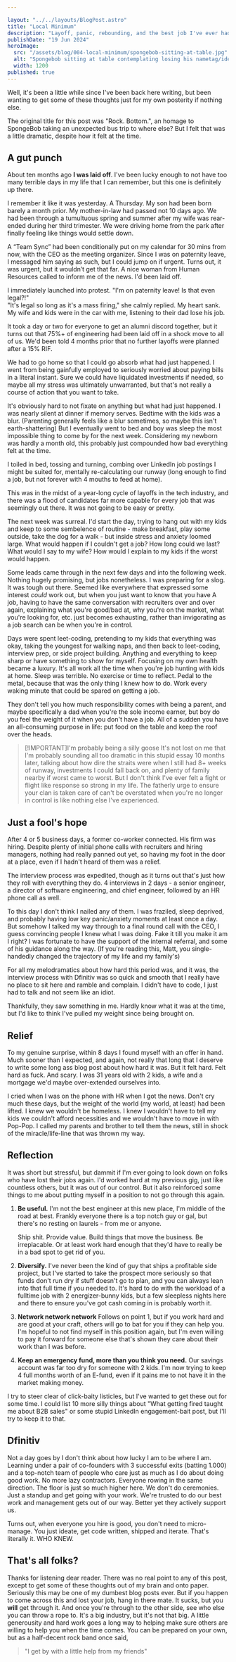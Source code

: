 ```yaml
---

layout: "../../layouts/BlogPost.astro"
title: "Local Minimum"
description: "Layoff, panic, rebounding, and the best job I've ever had."
publishDate: "19 Jun 2024"
heroImage:
  src: "/assets/blog/004-local-minimum/spongebob-sitting-at-table.jpg"
  alt: "Spongebob sitting at table contemplating losing his nametag/identity"
  width: 1200
published: true
---
```

Well, it's been a little while since I've been back here writing, but been wanting to get some of these thoughts just for my own posterity if nothing else.  

The original title for this post was "Rock. Bottom.", an homage to SpongeBob taking an unexpected bus trip to where else? But I felt that was a little dramatic, despite how it felt at the time.

## A gut punch

About ten months ago **I was laid off**. I've been lucky enough to not have too many terrible days in my life that I can remember, but this one is definitely up there.

I remember it like it was yesterday. A Thursday. My son had been born barely a month prior. My mother-in-law had passed not 10 days ago. We had been through a tumultuous spring and summer after my wife was rear-ended during her third trimester. We were driving home from the park after finally feeling like things would settle down.

A “Team Sync” had been conditionally put on my calendar for 30 mins from now, with the CEO as the meeting organizer. Since I was on paternity leave, I messaged him saying as such, but I could jump on if urgent. Turns out, it was urgent, but it wouldn’t get that far. A nice woman from Human Resources called to inform me of the news. I'd been laid off.

I immediately launched into protest. "I'm on paternity leave! Is that even legal?!"  
"It's legal so long as it's a mass firing," she calmly replied. My heart sank. My wife and kids were in the car with me, listening to their dad lose his job.

It took a day or two for everyone to get an alumni discord together, but it turns out that 75%+ of engineering had been laid off in a shock move to all of us. We'd been told 4 months prior that no further layoffs were planned after a 15% RIF.

We had to go home so that I could go absorb what had just happened. I went from being gainfully employed to seriously worried about paying bills in a literal instant.  Sure we could have liquidated investments if needed, so maybe all my stress was ultimately unwarranted, but that's not really a course of action that you want to take.

It's obviously hard to not fixate on anything but what had just happened. I was nearly silent at dinner if memory serves. Bedtime with the kids was a blur. (Parenting generally feels like a blur sometimes, so maybe this isn't earth-shattering)  But I eventually went to bed and boy was sleep the most impossible thing to come by for the next week. Considering my newborn was hardly a month old, this probably just compounded how bad everything felt at the time.

I toiled in bed, tossing and turning, combing over LinkedIn job postings I might be suited for, mentally re-calculating our runway (long enough to find a job, but not forever with 4 mouths to feed at home).

 This was in the midst of a year-long cycle of layoffs in the tech industry, and there was a flood of candidates far more capable for every job that was seemingly out there.  It was not going to be easy or pretty.

 The next week was surreal. I'd start the day, trying to hang out with my kids and keep to some sembelence of routine - make breakfast, play some outside, take the dog for a walk - but inside stress and anxiety loomed large.  What would happen if I couldn't get a job? How long could we last? What would I say to my wife? How would I explain to my kids if the worst would happen.

 Some leads came through in the next few days and into the following week. Nothing hugely promising, but jobs nonetheless. I was preparing for a slog. It was tough out there. Seemed like everywhere that expressed some interest *could* work out, but when you just want to know that you have A job, having to have the same conversation with recruiters over and over again, explaining what you're good/bad at, why you're on the market, what you're looking for, etc. just becomes exhausting, rather than invigorating as a job search can be when you're in control.

Days were spent leet-coding, pretending to my kids that everything was okay, taking the youngest for walking naps, and then back to leet-coding, interview prep, or side project building. Anything and everything to keep sharp or have something to show for myself. Focusing on my own health became a luxury.  It's all work all the time when you're job hunting with kids at home. Sleep was terrible. No exercise or time to reflect. Pedal to the metal, because that was the only thing I knew how to do. Work every waking minute that could be spared on getting a job.

They don't tell you how much responsibility comes with being a parent, and maybe specifically a dad when you're the sole income earner, but boy do you feel the weight of it when you don't have a job. All of a sudden you have an all-consuming purpose in life: put food on the table and keep the roof over the heads.

> [!IMPORTANT]I'm probably being a silly goose
>It's not lost on me that I'm probably sounding all too dramatic in this stupid essay 10 months later, talking about how dire the straits were when I still had 8+ weeks of runway, investments I could fall back on, and plenty of family nearby if worst came to worst. But I don't think I've ever felt a fight or flight like response so strong in my life. The fatherly urge to ensure your clan is taken care of can't be overstated when you're no longer in control is like nothing else I've experienced. 

## Just a fool's hope

After 4 or 5 business days, a former co-worker connected. His firm was hiring. Despite plenty of initial phone calls with recruiters and hiring managers, nothing had really panned out yet, so having my foot in the door at a place, even if I hadn't heard of them was a relief.

The interview process was expedited, though as it turns out that's just how they roll with everything they do. 4 interviews in 2 days - a senior engineer, a director of software engineering, and chief engineer, followed by an HR phone call as well.

To this day I don't think I nailed any of them. I was fraziled, sleep deprived, and probably having low key panic/anxiety moments at least once a day. But somehow I talked my way through to a final round call with the CEO, I guess convincing people I knew what I was doing. Fake it till you make it am I right? I was fortunate to have the support of the internal referral, and some of his guidance along the way. (If you're reading this, Matt, you single-handedly changed the trajectory of my life and my family's)

For all my melodramatics about how hard this period was, and it was, the interview process with Dfinitiv was so quick and smooth that I really have no place to sit here and ramble and complain. I didn't have to code, I just had to talk and not seem like an idiot.

Thankfully, they saw something in me. Hardly know what it was at the time, but I'd like to think I've pulled my weight since being brought on.  

## Relief

To my genuine surprise, within 8 days I found myself with an offer in hand. Much sooner than I expected, and again, not really that long that I deserve to write some long ass blog post about how hard it was. But it felt hard. Felt hard as fuck. And scary. I was 31 years old with 2 kids, a wife and a mortgage we'd maybe over-extended ourselves into.

I cried when I was on the phone with HR when I got the news. Don't cry much these days, but the weight of the world (my world, at least) had been lifted. I knew we wouldn't be homeless. I knew I wouldn't have to tell my kids we couldn't afford necessities and we wouldn't have to move in with Pop-Pop. I called my parents and brother to tell them the news, still in shock of the miracle/life-line that was thrown my way.

## Reflection

It was short but stressful, but dammit if I'm ever going to look down on folks who have lost their jobs again. I'd worked hard at my previous gig, just like countless others, but it was out of our control. But it also reinforced some things to me about putting myself in a position to not go through this again.

1. **Be useful.** I'm not the best engineer at this new place, I'm middle of the road at best. Frankly everyone there is a top notch guy or gal, but there's no resting on laurels - from me or anyone.

    Ship shit. Provide value. Build things that move the business. Be irreplacable. Or at least work hard enough that they'd have to really be in a bad spot to get rid of you.

2. **Diversify.** I've never been the kind of guy that ships a profitable side project, but I've started to take the prospect more seriously so that funds don't run dry if stuff doesn't go to plan, and you can always lean into that full time if you needed to. It's hard to do with the workload of a fulltime job with 2 energizer-bunny kids, but a few sleepless nights here and there to ensure you've got cash coming in is probably worth it.

3. **Network network network** Follows on point 1, but if you work hard and are good at your craft, others will go to bat for you if they can help you.  I'm hopeful to not find myself in this position again, but I'm even willing to pay it forward for someone else that's shown they care about their work than I was before.

4. **Keep an emergency fund, more than you think you need.** Our savings account was far too dry for someone with 2 kids. I'm now trying to keep 4 full months worth of an E-fund, even if it pains me to not have it in the market making money.

I try to steer clear of click-baity listicles, but I've wanted to get these out for some time. I could list 10 more silly things about "What getting fired taught me about B2B sales" or some stupid LinkedIn engagement-bait post, but I'll try to keep it to that.

## Dfinitiv

Not a day goes by I don't think about how lucky I am to be where I am. Learning under a pair of co-founders with 3 successful exits (batting 1.000) and a top-notch team of people who care just as much as I do about doing good work. No more lazy contractors. Everyone rowing in the same direction. The floor is just so much higher here. We don't do ceremonies. Just a standup and get going with your work. We're trusted to do our best work and management gets out of our way. Better yet they actively support us.

Turns out, when everyone you hire is good, you don't need to micro-manage. You just ideate, get code written, shipped and iterate. That's literally it. WHO KNEW.

## That's all folks?

Thanks for listening dear reader. There was no real point to any of this post, except to get some of these thoughts out of my brain and onto paper. Seriously this may be one of my dumbest blog posts ever.
But if you happen to come across this and lost your job, hang in there mate. It sucks, but you **will** get through it. And once you're through to the other side, see who else you can throw a rope to. It's a big industry, but it's not that big. A little generousity and hard work goes a long way to helping make sure others are willing to help you when the time comes. You can be prepared on your own, but as a half-decent rock band once said,
>"I get by with a little help from my friends"
